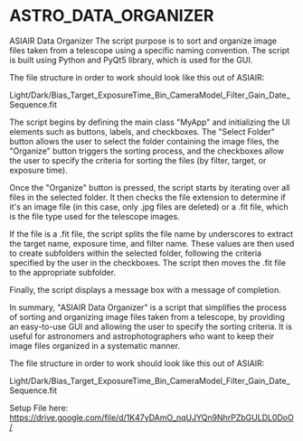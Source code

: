 # ASTRO_DATA_ORGANIZER

ASIAIR Data Organizer
The script  purpose is to sort and organize image files taken from a telescope using a specific naming convention. The script is built using Python and PyQt5 library, which is used for the GUI.

The file structure in order to work should look like this out of ASIAIR:

Light/Dark/Bias_Target_ExposureTime_Bin_CameraModel_Filter_Gain_Date_Sequence.fit

The script begins by defining the main class "MyApp" and initializing the UI elements such as buttons, labels, and checkboxes. The "Select Folder" button allows the user to select the folder containing the image files, the "Organize" button triggers the sorting process, and the checkboxes allow the user to specify the criteria for sorting the files (by filter, target, or exposure time).

Once the "Organize" button is pressed, the script starts by iterating over all files in the selected folder. It then checks the file extension to determine if it's an image file (in this case, only .jpg files are deleted) or a .fit file, which is the file type used for the telescope images.

If the file is a .fit file, the script splits the file name by underscores to extract the target name, exposure time, and filter name. These values are then used to create subfolders within the selected folder, following the criteria specified by the user in the checkboxes. The script then moves the .fit file to the appropriate subfolder.

Finally, the script displays a message box with a message of completion.

In summary, "ASIAIR Data Organizer" is a script that simplifies the process of sorting and organizing image files taken from a telescope, by providing an easy-to-use GUI and allowing the user to specify the sorting criteria. It is useful for astronomers and astrophotographers who want to keep their image files organized in a systematic manner.

The file structure in order to work should look like this out of ASIAIR:

Light/Dark/Bias_Target_ExposureTime_Bin_CameraModel_Filter_Gain_Date_Sequence.fit

Setup File here: https://drive.google.com/file/d/1K47yDAmO_nqUJYQn9NhrPZbGULDL0DoO/
